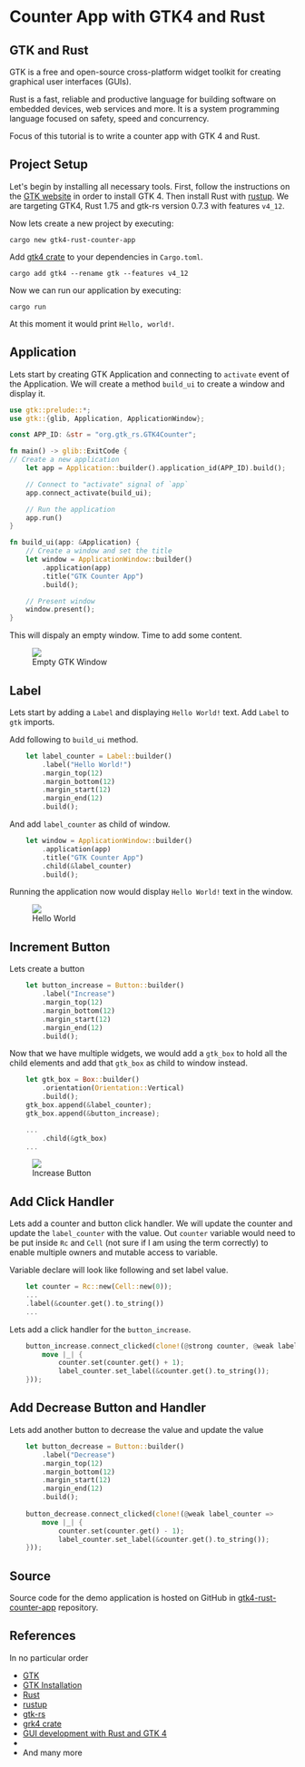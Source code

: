 # Counter App with GTK4 and Rust
## GTK and Rust
GTK is a free and open-source cross-platform widget toolkit for creating graphical user interfaces (GUIs).

Rust is a fast, reliable and productive language for building software on embedded devices, web services and more. It is a system programming language focused on safety, speed and concurrency.

Focus of this tutorial is to write a counter app with GTK 4 and Rust.

## Project Setup
Let's begin by installing all necessary tools. First, follow the instructions on the [GTK website](https://www.gtk.org/docs/installations/) in order to install GTK 4. Then install Rust with [rustup](https://rustup.rs/). We are targeting GTK4, Rust 1.75 and gtk-rs version 0.7.3 with features `v4_12`.

Now lets create a new project by executing:
```
cargo new gtk4-rust-counter-app
```

Add [gtk4 crate]() to your dependencies in `Cargo.toml`. 
```
cargo add gtk4 --rename gtk --features v4_12
```

Now we can run our application by executing:
```
cargo run
```
At this moment it would print `Hello, world!`.

## Application
Lets start by creating GTK Application and connecting to `activate` event of the Application. We will create a method `build_ui` to create a window and display it.

```rust
use gtk::prelude::*;
use gtk::{glib, Application, ApplicationWindow};

const APP_ID: &str = "org.gtk_rs.GTK4Counter";

fn main() -> glib::ExitCode {
// Create a new application
    let app = Application::builder().application_id(APP_ID).build();

    // Connect to "activate" signal of `app`
    app.connect_activate(build_ui);

    // Run the application
    app.run()
}

fn build_ui(app: &Application) {
    // Create a window and set the title
    let window = ApplicationWindow::builder()
        .application(app)
        .title("GTK Counter App")
        .build();

    // Present window
    window.present();
}
```
This will dispaly an empty window. Time to add some content.
<figure>
  <a href="images/01-blank-window.png"><img src="images/01-blank-window.png"></a>
  <figcaption>Empty GTK Window</figcaption>
</figure>

## Label
Lets start by adding a `Label` and displaying `Hello World!` text. Add `Label` to `gtk` imports.

Add following to `build_ui` method.
```rust
    let label_counter = Label::builder()
        .label("Hello World!")
        .margin_top(12)
        .margin_bottom(12)
        .margin_start(12)
        .margin_end(12)
        .build();
```

And add `label_counter` as child of window.
```rust
    let window = ApplicationWindow::builder()
        .application(app)
        .title("GTK Counter App")
        .child(&label_counter)
        .build();
```
Running the application now would display `Hello World!` text in the window.
<figure>
  <a href="images/02-hello-world.png"><img src="images/02-hello-world.png"></a>
  <figcaption>Hello World</figcaption>
</figure>

## Increment Button
Lets create a button
```rust
    let button_increase = Button::builder()
        .label("Increase")
        .margin_top(12)
        .margin_bottom(12)
        .margin_start(12)
        .margin_end(12)
        .build();
```
Now that we have multiple widgets, we would add a `gtk_box` to hold all the child elements and add that `gtk_box` as child to window instead.
```rust
    let gtk_box = Box::builder()
        .orientation(Orientation::Vertical)
        .build();
    gtk_box.append(&label_counter);
    gtk_box.append(&button_increase);

    ...
        .child(&gtk_box)
    ...
```
<figure>
  <a href="images/03-increase-button.png"><img src="images/03-increase-button.png"></a>
  <figcaption>Increase Button</figcaption>
</figure>

## Add Click Handler
Lets add a counter and button click handler. We will update the counter and update the `label_counter` with the value. Out `counter` variable would need to be put inside `Rc` and `Cell` (not sure if I am using the term correctly) to enable multiple owners and mutable access to variable.

Variable declare will look like following and set label value.
```rust
    let counter = Rc::new(Cell::new(0));
    ...
    .label(&counter.get().to_string())
    ...
```

Lets add a click handler for the `button_increase`.
```rust
    button_increase.connect_clicked(clone!(@strong counter, @weak label_counter =>
        move |_| {
            counter.set(counter.get() + 1);
            label_counter.set_label(&counter.get().to_string());
    }));
```

## Add Decrease Button and Handler
Lets add another button to decrease the value and update the value
```rust
    let button_decrease = Button::builder()
        .label("Decrease")
        .margin_top(12)
        .margin_bottom(12)
        .margin_start(12)
        .margin_end(12)
        .build();
    
    button_decrease.connect_clicked(clone!(@weak label_counter =>
        move |_| {
            counter.set(counter.get() - 1);
            label_counter.set_label(&counter.get().to_string());
    }));
```

## Source
Source code for the demo application is hosted on GitHub in [gtk4-rust-counter-app](https://github.com/kashif-code-samples/gtk4-rust-counter-app) repository.

## References
In no particular order
* [GTK](https://www.gtk.org/)
* [GTK Installation](https://www.gtk.org/docs/installations/)
* [Rust](https://www.rust-lang.org/)
* [rustup](https://rustup.rs/)
* [gtk-rs](https://gtk-rs.org/)
* [grk4 crate](https://crates.io/crates/gtk4)
* [GUI development with Rust and GTK 4](https://gtk-rs.org/gtk4-rs/stable/latest/book/)
* 
* And many more